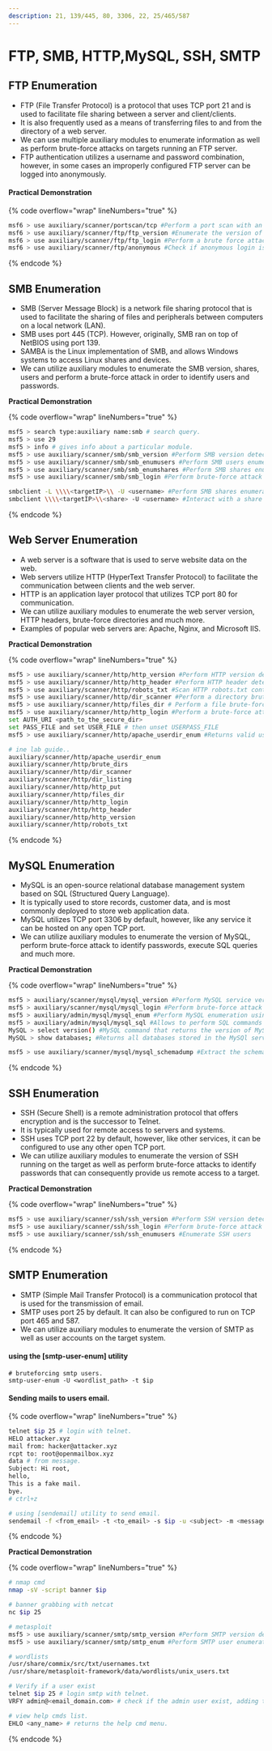 ```yaml
---
description: 21, 139/445, 80, 3306, 22, 25/465/587
---
```


# FTP, SMB, HTTP,MySQL, SSH, SMTP

## **FTP Enumeration**

* FTP (File Transfer Protocol) is a protocol that uses TCP port 21 and is used to facilitate file sharing between a server and client/clients.
* It is also frequently used as a means of transferring files to and from the directory of a web server.
* We can use multiple auxiliary modules to enumerate information as well as perform brute-force attacks on targets running an FTP server.
* FTP authentication utilizes a username and password combination, however, in some cases an improperly configured FTP server can be logged into anonymously.

#### **Practical Demonstration**

{% code overflow="wrap" lineNumbers="true" %}
```bash
msf6 > use auxiliary/scanner/portscan/tcp #Perform a port scan with an MSF module
msf6 > use auxiliary/scanner/ftp/ftp_version #Enumerate the version of the FTP service
msf6 > use auxiliary/scanner/ftp/ftp_login #Perform a brute force attack against the FTP service to obtain legitimate credentials.
msf6 > use auxiliary/scanner/ftp/anonymous #Check if anonymous login is enabled
```
{% endcode %}

##

## SMB Enumeration

* SMB (Server Message Block) is a network file sharing protocol that is used to facilitate the sharing of files and peripherals between computers on a local network (LAN).
* SMB uses port 445 (TCP). However, originally, SMB ran on top of NetBIOS using port 139.
* SAMBA is the Linux implementation of SMB, and allows Windows systems to access Linux shares and devices.
* We can utilize auxiliary modules to enumerate the SMB version, shares, users and perform a brute-force attack in order to identify users and passwords.

**Practical Demonstration**

{% code overflow="wrap" lineNumbers="true" %}
```bash
msf5 > search type:auxiliary name:smb # search query.
msf5 > use 29
msf5 > info # gives info about a particular module.
msf5 > use auxiliary/scanner/smb/smb_version #Perform SMB version detection.
msf5 > use auxiliary/scanner/smb/smb_enumusers #Perform SMB users enumeration.
msf5 > use auxiliary/scanner/smb/smb_enumshares #Perform SMB shares enumeration.
msf5 > use auxiliary/scanner/smb/smb_login #Perform brute-force attack against smb service accounts

smbclient -L \\\\<targetIP>\\ -U <username> #Perform SMB shares enumeration using legitimate credentials
smbclient \\\\<targetIP>\\<share> -U <username> #Interact with a share using legitimate credentials
```
{% endcode %}



## Web Server Enumeration

* A web server is a software that is used to serve website data on the web.
* Web servers utilize HTTP (HyperText Transfer Protocol) to facilitate the communication between clients and the web server.
* HTTP is an application layer protocol that utilizes TCP port 80 for communication.
* We can utilize auxiliary modules to enumerate the web server version, HTTP headers, brute-force directories and much more.
* Examples of popular web servers are: Apache, Nginx, and Microsoft IIS.

**Practical Demonstration**

{% code overflow="wrap" lineNumbers="true" %}
```bash
msf5 > use auxiliary/scanner/http/http_version #Perform HTTP version detection
msf5 > use auxiliary/scanner/http/http_header #Perform HTTP header detection
msf5 > use auxiliary/scanner/http/robots_txt #Scan HTTP robots.txt content
msf5 > use auxiliary/scanner/http/dir_scanner #Perform a directory brute-force attack, to find hidden directories.
msf5 > use auxiliary/scanner/http/files_dir # Perform a file brute-force attack.
msf5 > use auxiliary/scanner/http/http_login #Perform a brute-force attack against the HTTP service authentication forms.
set AUTH_URI <path_to_the_secure_dir>
set PASS_FILE and set USER_FILE # then unset USERPASS_FILE
msf5 > use auxiliary/scanner/http/apache_userdir_enum #Returns valid usernames used on the web server.

# ine lab guide..
auxiliary/scanner/http/apache_userdir_enum
auxiliary/scanner/http/brute_dirs
auxiliary/scanner/http/dir_scanner
auxiliary/scanner/http/dir_listing
auxiliary/scanner/http/http_put
auxiliary/scanner/http/files_dir
auxiliary/scanner/http/http_login
auxiliary/scanner/http/http_header
auxiliary/scanner/http/http_version
auxiliary/scanner/http/robots_txt
```
{% endcode %}



## MySQL Enumeration

* MySQL is an open-source relational database management system based on SQL (Structured Query Language).
* It is typically used to store records, customer data, and is most commonly deployed to store web application data.
* MySQL utilizes TCP port 3306 by default, however, like any service it can be hosted on any open TCP port.
* We can utilize auxiliary modules to enumerate the version of MySQL, perform brute-force attack to identify passwords, execute SQL queries and much more.

**Practical Demonstration**

{% code overflow="wrap" lineNumbers="true" %}
```bash
msf5 > auxiliary/scanner/mysql/mysql_version #Perform MySQL service version enumeration.
msf5 > auxiliary/scanner/mysql/mysql_login #Perform brute-force attack against MySQL service.
msf5 > auxiliary/admin/mysql/mysql_enum #Perform MySQL enumeration using legitimate credentials
msf5 > auxiliary/admin/mysql/mysql_sql #Allows to perform SQL commands against the SQL service.
MySQL > select version() #MySQL command that returns the version of MySQl
MySQL > show databases; #Returns all databases stored in the MySQl server

msf5 > use auxiliary/scanner/mysql/mysql_schemadump #Extract the schema information from the MySQL server

```
{% endcode %}



## SSH Enumeration

* SSH (Secure Shell) is a remote administration protocol that offers encryption and is the successor to Telnet.
* It is typically used for remote access to servers and systems.
* SSH uses TCP port 22 by default, however, like other services, it can be configured to use any other open TCP port.
* We can utilize auxiliary modules to enumerate the version of SSH running on the target as well as perform brute-force attacks to identify passwords that can consequently provide us remote access to a target.

**Practical Demonstration**

{% code overflow="wrap" lineNumbers="true" %}
```bash
msf5 > use auxiliary/scanner/ssh/ssh_version #Perform SSH version detection.
msf5 > use auxiliary/scanner/ssh/ssh_login #Perform brute-force attack against the SSH server (Use ssh_login_pubkey module if SSH is using public key as authentication)
msf5 > use auxiliary/scanner/ssh/ssh_enumusers #Enumerate SSH users
```
{% endcode %}



## SMTP Enumeration

* SMTP (Simple Mail Transfer Protocol) is a communication protocol that is used for the transmission of email.
* SMTP uses port 25 by default. It can also be configured to run on TCP port 465 and 587.
* We can utilize auxiliary modules to enumerate the version of SMTP as well as user accounts on the target system.

#### using the \[smtp-user-enum] utility

```
# bruteforcing smtp users.
smtp-user-enum -U <wordlist_path> -t $ip 
```

#### Sending mails to users email.

{% code overflow="wrap" lineNumbers="true" %}
```bash
telnet $ip 25 # login with telnet.
HELO attacker.xyz
mail from: hacker@attacker.xyz
rcpt to: root@openmailbox.xyz
data # from message.
Subject: Hi root,
hello,
This is a fake mail.
bye.
# ctrl+z

# using [sendemail] utility to send email.
sendemail -f <from_email> -t <to_email> -s $ip -u <subject> -m <message content>
```
{% endcode %}



**Practical Demonstration**

{% code overflow="wrap" lineNumbers="true" %}
```bash
# nmap cmd
nmap -sV -script banner $ip

# banner grabbing with netcat
nc $ip 25

# metasploit
msf5 > use auxiliary/scanner/smtp/smtp_version #Perform SMTP version detection
msf5 > use auxiliary/scanner/smtp/smtp_enum #Perform SMTP user enumeration

# wordlists
/usr/share/commix/src/txt/usernames.txt
/usr/share/metasploit-framework/data/wordlists/unix_users.txt

# Verify if a user exist
telnet $ip 25 # login smtp with telnet.
VRFY admin@<email_domain.com> # check if the admin user exist, adding the email isnt always necessary.

# view help cmds list.
EHLO <any_name> # returns the help cmd menu.


```
{% endcode %}



